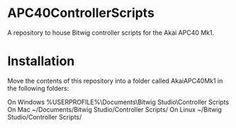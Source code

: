# APC40ControllerScripts

A repository to house Bitwig controller scripts for the Akai APC40 Mk1.

# Installation

Move the contents of this repository into a folder called AkaiAPC40Mk1 in the following folders:

On Windows
%USERPROFILE%\Documents\Bitwig Studio\Controller Scripts\
On Mac
~/Documents/Bitwig Studio/Controller Scripts/
On Linux
~/Bitwig Studio/Controller Scripts/
